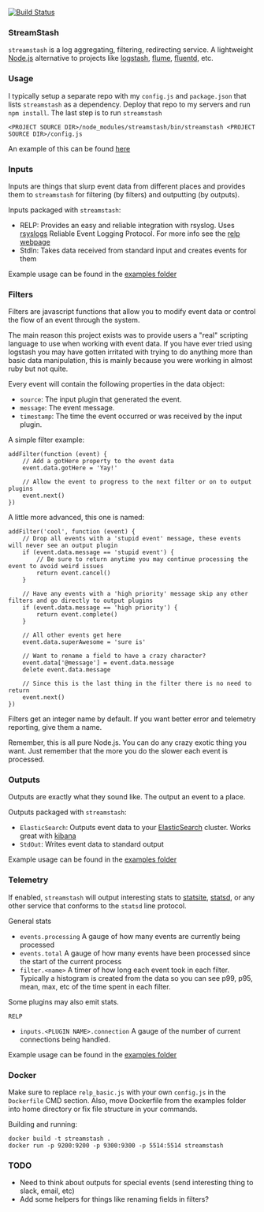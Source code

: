 [![Build Status](https://travis-ci.org/nbrownus/streamstash.png?branch=master)](https://travis-ci.org/nbrownus/streamstash)

### StreamStash

`streamstash` is a log aggregating, filtering, redirecting service. A lightweight [Node.js](http://nodejs.org/)
alternative to projects like [logstash](http://logstash.net/), [flume](http://flume.apache.org/),
[fluentd](http://fluentd.org/), etc.


### Usage

I typically setup a separate repo with my `config.js` and `package.json` that lists `streamstash` as a
dependency. Deploy that repo to my servers and run `npm install`. The last step is to run `streamstash`

    <PROJECT SOURCE DIR>/node_modules/streamstash/bin/streamstash <PROJECT SOURCE DIR>/config.js

An example of this can be found [here](examples/project)

### Inputs

Inputs are things that slurp event data from different places and provides them to `streamstash` for filtering
(by filters) and outputting (by outputs).

Inputs packaged with `streamstash`:

- RELP: Provides an easy and reliable integration with rsyslog. Uses [rsyslogs](http://www.rsyslog.com/) Reliable Event
    Logging Protocol. For more info see the [relp webpage](http://www.rsyslog.com/doc/relp.html)
- StdIn: Takes data received from standard input and creates events for them

Example usage can be found in the [examples folder](examples)

### Filters

Filters are javascript functions that allow you to modify event data or control the flow of an event through the system.

The main reason this project exists was to provide users a "real" scripting language to use when working with event
data. If you have ever tried using logstash you may have gotten irritated with trying to do anything more than basic
data manipulation, this is mainly because you were working in almost ruby but not quite.

Every event will contain the following properties in the data object:

- `source`: The input plugin that generated the event.
- `message`: The event message.
- `timestamp`: The time the event occurred or was received by the input plugin.

A simple filter example:

    addFilter(function (event) {
        // Add a gotHere property to the event data
        event.data.gotHere = 'Yay!'

        // Allow the event to progress to the next filter or on to output plugins
        event.next()
    })

A little more advanced, this one is named:

    addFilter('cool', function (event) {
        // Drop all events with a 'stupid event' message, these events will never see an output plugin
        if (event.data.message == 'stupid event') {
            // Be sure to return anytime you may continue processing the event to avoid weird issues
            return event.cancel()
        }

        // Have any events with a 'high priority' message skip any other filters and go directly to output plugins
        if (event.data.message == 'high priority') {
            return event.complete()
        }

        // All other events get here
        event.data.superAwesome = 'sure is'

        // Want to rename a field to have a crazy character?
        event.data['@message'] = event.data.message
        delete event.data.message

        // Since this is the last thing in the filter there is no need to return
        event.next()
    })

Filters get an integer name by default. If you want better error and telemetry reporting, give them a name.

Remember, this is all pure Node.js. You can do any crazy exotic thing you want. Just remember that the more you do the
slower each event is processed.

### Outputs

Outputs are exactly what they sound like. The output an event to a place.

Outputs packaged with `streamstash`:

- `ElasticSearch`: Outputs event data to your [ElasticSearch](http://www.elasticsearch.org/overview) cluster.
    Works great with [kibana](http://www.elasticsearch.org/overview/kibana/)
- `StdOut`: Writes event data to standard output

Example usage can be found in the [examples folder](examples)

### Telemetry

If enabled, `streamstash` will output interesting stats to [statsite](https://github.com/armon/statsite),
[statsd](https://github.com/etsy/statsd), or any other service that conforms to the `statsd` line protocol.

General stats

- `events.processing` A gauge of how many events are currently being processed 
- `events.total` A gauge of how many events have been processed since the start of the current process
- `filter.<name>` A timer of how long each event took in each filter. Typically a histogram is created from the
    data so you can see p99, p95, mean, max, etc of the time spent in each filter.

Some plugins may also emit stats.

`RELP`

- `inputs.<PLUGIN NAME>.connection` A gauge of the number of current connections being handled.

Example usage can be found in the [examples folder](examples)

### Docker

Make sure to replace `relp_basic.js` with your own `config.js` in the `Dockerfile` CMD section.
Also, move Dockerfile from the examples folder into home directory or fix file structure in your commands.

Building and running:

```
docker build -t streamstash .
docker run -p 9200:9200 -p 9300:9300 -p 5514:5514 streamstash
```

### TODO

- Need to think about outputs for special events (send interesting thing to slack, email, etc)
- Add some helpers for things like renaming fields in filters?
